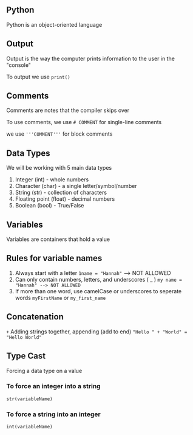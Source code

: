 ## Python
Python is an object-oriented language

## Output
Output is the way the computer prints information to the user in the "console"

To output we use `print()`

## Comments
Comments are notes that the compiler skips over

To use comments, we use `# COMMENT` for single-line comments

we use `'''COMMENT'''` for block comments

## Data Types
We will be working with 5 main data types

1. Integer (int) - whole numbers
2. Character (char) - a single letter/symbol/number
3. String (str) - collection of characters
4. Floating point (float) - decimal numbers
5. Boolean (bool) - True/False

## Variables
Variables are containers that hold a value

## Rules for variable names
1. Always start with a letter
`1name = "Hannah"` --> NOT ALLOWED
2. Can only contain numbers, letters, and underscores ( _ )
`my name = "Hannah" --> NOT ALLOWED`
3. If more than one word, use camelCase or underscores to seperate words
`myFirstName` or `my_first_name` 

## Concatenation
`+` Adding strings together, appending (add to end)
`"Hello " + "World" = "Hello World"`

## Type Cast
Forcing a data type on a value

### To force an integer into a string
`str(variableName)`

### To force a string into an integer 
`int(variableName)`
